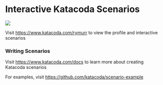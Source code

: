 # Interactive Katacoda Scenarios

[![](http://shields.katacoda.com/katacoda/rymurr/count.svg)](https://www.katacoda.com/rymurr "Get your profile on Katacoda.com")

Visit https://www.katacoda.com/rymurr to view the profile and interactive scenarios

### Writing Scenarios
Visit https://www.katacoda.com/docs to learn more about creating Katacoda scenarios

For examples, visit https://github.com/katacoda/scenario-example
